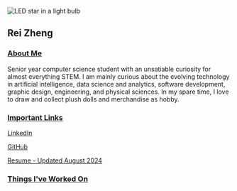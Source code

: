 ![LED star in a light bulb](https://github.com/user-attachments/assets/bb9d8d49-6104-4958-bb50-1154ff3630c1)

## Rei Zheng

### <ins>About Me</ins>

Senior year computer science student with an unsatiable curiosity for almost everything STEM. I am mainly curious about the evolving technology in artificial intelligence, data science and analytics, software development, graphic design, engineering, and physical sciences. In my spare time, I love to draw and collect plush dolls and merchandise as hobby. 


### <ins>Important Links</ins>

[LinkedIn](https://www.linkedin.com/in/reizheng/)

[GitHub](https://github.com/ruireise)

[Resume - Updated August 2024](https://github.com/user-attachments/files/16517815/Rei_Resume_Aug2024_nocontact.pdf)


### <ins>Things I've Worked On</ins>
